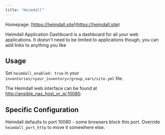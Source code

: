 ```yaml
---
title: "Heimdall"
---
```


Homepage: [https://heimdall.site](https://heimdall.site)

Heimdall Application Dashboard is a dashboard for all your web applications. It doesn't need to be limited to applications though, you can add links to anything you like

## Usage

Set `heimdall_enabled: true` in your `inventories/<your_inventory>/group_vars/site.yml` file.

The Heimdall web interface can be found at [http://ansible_nas_host_or_ip:10080](http://ansible_nas_host_or_ip:10080).

## Specific Configuration

Heimdall defaults to port 10080 - some browsers block this port. Override `heimdall_port_http` to move it somewhere else.
